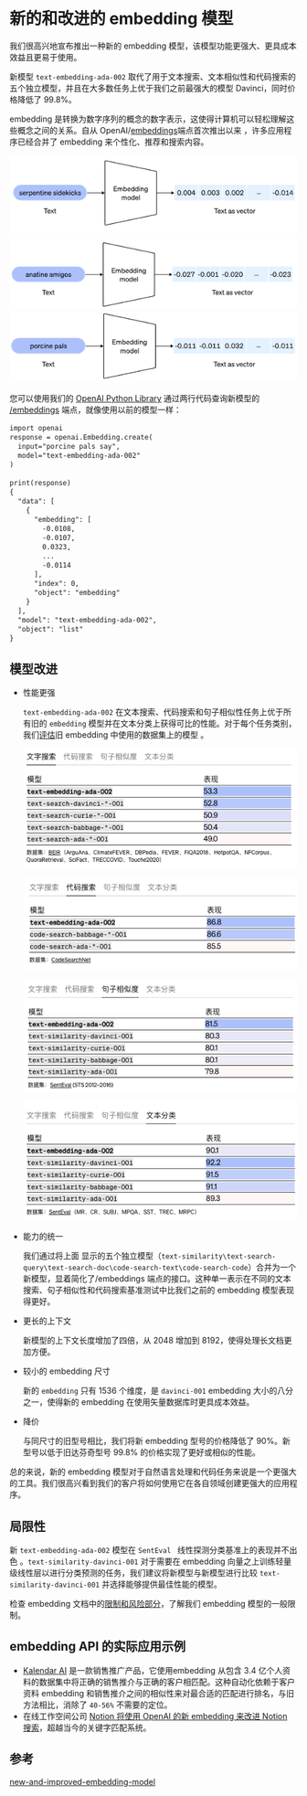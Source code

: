 # 新的和改进的 embedding 模型
我们很高兴地宣布推出一种新的 embedding 模型，该模型功能更强大、更具成本效益且更易于使用。

新模型 `text-embedding-ada-002` 取代了用于文本搜索、文本相似性和代码搜索的五个独立模型，并且在大多数任务上优于我们之前最强大的模型 Davinci，同时价格降低了 99.8%。

embedding 是转换为数字序列的概念的数字表示，这使得计算机可以轻松理解这些概念之间的关系。自从  OpenAI/[embeddings](https://openai.com/blog/introducing-text-and-code-embeddings/)端点首次推出以来 ，许多应用程序已经合并了 embedding 来个性化、推荐和搜索内容。

![](./pic/embedding.png)
![](./pic/embedding1.png)
![](./pic/embedding2.png)

您可以使用我们的 [OpenAI Python Library](https://github.com/openai/openai-python) 通过两行代码查询新模型的 [/embeddings](https://beta.openai.com/docs/api-reference/embeddings) 端点，就像使用以前的模型一样：

    
	import openai
	response = openai.Embedding.create(
	  input="porcine pals say",
	  model="text-embedding-ada-002"
	)
	
	print(response)
	{
	  "data": [
	    {
	      "embedding": [
	        -0.0108,
	        -0.0107,
	        0.0323,
	        ...
	        -0.0114
	      ],
	      "index": 0,
	      "object": "embedding"
	    }
	  ],
	  "model": "text-embedding-ada-002",
	  "object": "list"
	}

## 模型改进
- 性能更强

	`text-embedding-ada-002` 在文本搜索、代码搜索和句子相似性任务上优于所有旧的 `embedding` 模型并在文本分类上获得可比的性能。对于每个任务类别，我们[评估](https://arxiv.org/abs/2201.10005)旧 embedding 中使用的数据集上的模型 。

	![](./pic/embedding3.png)
	
	![](./pic/embedding4.png)
	
	![](./pic/embedding5.png)
	
	![](./pic/embedding6.png)
- 能力的统一

	我们通过将上面  显示的五个独立模型（`text-similarity\text-search-query\text-search-doc\code-search-text\code-search-code`）合并为一个新模型，显着简化了/embeddings 端点的接口。这种单一表示在不同的文本搜索、句子相似性和代码搜索基准测试中比我们之前的 embedding 模型表现得更好。
- 更长的上下文

	新模型的上下文长度增加了四倍，从 2048 增加到 8192，使得处理长文档更加方便。
- 较小的 embedding 尺寸

	新的 `embedding` 只有 1536 个维度，是 `davinci-001`  embedding 大小的八分之一，使得新的 embedding 在使用矢量数据库时更具成本效益。
- 降价

	与同尺寸的旧型号相比，我们将新 embedding 型号的价格降低了 90%。新型号以低于旧达芬奇型号 99.8% 的价格实现了更好或相似的性能。

总的来说，新的 embedding 模型对于自然语言处理和代码任务来说是一个更强大的工具。我们很高兴看到我们的客户将如何使用它在各自领域创建更强大的应用程序。

## 局限性
新 `text-embedding-ada-002` 模型在 `SentEval ` 线性探测分类基准上的表现并不出色 。`text-similarity-davinci-001` 对于需要在 embedding 向量之上训练轻量级线性层以进行分类预测的任务，我们建议将新模型与新模型进行比较 `text-similarity-davinci-001` 并选择能够提供最佳性能的模型。

检查 embedding 文档中的[限制和风险部分](https://beta.openai.com/docs/guides/embeddings/limitations-risks)，了解我们 embedding 模型的一般限制。

## embedding API 的实际应用示例
- [Kalendar AI](https://beta.openai.com/docs/guides/embeddings/limitations-risks) 是一款销售推广产品，它使用embedding 从包含 3.4 亿个人资料的数据集中将正确的销售推介与正确的客户相匹配。这种自动化依赖于客户资料 embedding 和销售推介之间的相似性来对最合适的匹配进行排名，与旧方法相比，消除了 `40-56%` 不需要的定位。
- 在线工作空间公司 [Notion 将使用 OpenAI 的新 embedding 来改进 Notion 搜索](https://www.notion.so/)，超越当今的关键字匹配系统。

## 参考
[new-and-improved-embedding-model](https://openai.com/blog/new-and-improved-embedding-model)
